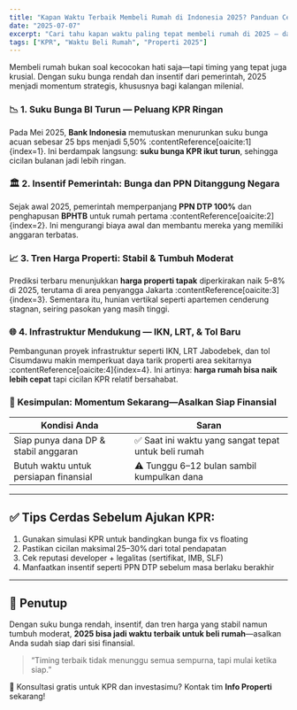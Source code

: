 ```yaml
---
title: "Kapan Waktu Terbaik Membeli Rumah di Indonesia 2025? Panduan Cerdas untuk Milenial"
date: "2025-07-07"
excerpt: "Cari tahu kapan waktu paling tepat membeli rumah di 2025 — dari suku bunga, insentif pemerintah, hingga tren harga—dengan panduan mudah dan data terbaru."
tags: ["KPR", "Waktu Beli Rumah", "Properti 2025"]
---
```


Membeli rumah bukan soal kecocokan hati saja—tapi timing yang tepat juga krusial. Dengan suku bunga rendah dan insentif dari pemerintah, 2025 menjadi momentum strategis, khususnya bagi kalangan milenial.

### 📉 1. Suku Bunga BI Turun — Peluang KPR Ringan

Pada Mei 2025, **Bank Indonesia** memutuskan menurunkan suku bunga acuan sebesar 25 bps menjadi 5,50% :contentReference[oaicite:1]{index=1}. Ini berdampak langsung: **suku bunga KPR ikut turun**, sehingga cicilan bulanan jadi lebih ringan.

### 🏛️ 2. Insentif Pemerintah: Bunga dan PPN Ditanggung Negara

Sejak awal 2025, pemerintah memperpanjang **PPN DTP 100%** dan penghapusan **BPHTB** untuk rumah pertama :contentReference[oaicite:2]{index=2}. Ini mengurangi biaya awal dan membantu mereka yang memiliki anggaran terbatas.

### 📈 3. Tren Harga Properti: Stabil & Tumbuh Moderat

Prediksi terbaru menunjukkan **harga properti tapak** diperkirakan naik 5–8% di 2025, terutama di area penyangga Jakarta :contentReference[oaicite:3]{index=3}. Sementara itu, hunian vertikal seperti apartemen cenderung stagnan, seiring pasokan yang masih tinggi.

### 🌐 4. Infrastruktur Mendukung — IKN, LRT, & Tol Baru

Pembangunan proyek infrastruktur seperti IKN, LRT Jabodebek, dan tol Cisumdawu makin memperkuat daya tarik properti area sekitarnya :contentReference[oaicite:4]{index=4}. Ini artinya: **harga rumah bisa naik lebih cepat** tapi cicilan KPR relatif bersahabat.

### 🎯 Kesimpulan: Momentum Sekarang—Asalkan Siap Finansial

| Kondisi Anda                         | Saran                                               |
|-------------------------------------|------------------------------------------------------|
| Siap punya dana DP & stabil anggaran | ✅ Saat ini waktu yang sangat tepat untuk beli rumah |
| Butuh waktu untuk persiapan finansial | ⚠️ Tunggu 6–12 bulan sambil kumpulkan dana         |

---

## ✅ Tips Cerdas Sebelum Ajukan KPR:

1. Gunakan simulasi KPR untuk bandingkan bunga fix vs floating  
2. Pastikan cicilan maksimal 25–30% dari total pendapatan  
3. Cek reputasi developer + legalitas (sertifikat, IMB, SLF)  
4. Manfaatkan insentif seperti PPN DTP sebelum masa berlaku berakhir  

---

## 💬 Penutup

Dengan suku bunga rendah, insentif, dan tren harga yang stabil namun tumbuh moderat, **2025 bisa jadi waktu terbaik untuk beli rumah**—asalkan Anda sudah siap dari sisi finansial.

> “Timing terbaik tidak menunggu semua sempurna, tapi mulai ketika siap.”  

🚀 Konsultasi gratis untuk KPR dan investasimu? Kontak tim **Info Properti** sekarang!

